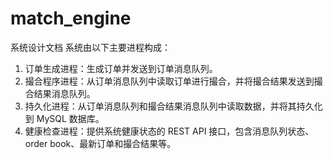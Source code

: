 # match_engine
系统设计文档
系统由以下主要进程构成：
1. 订单生成进程：生成订单并发送到订单消息队列。
2. 撮合程序进程：从订单消息队列中读取订单进行撮合，并将撮合结果发送到撮合结果消息队列。
3. 持久化进程：从订单消息队列和撮合结果消息队列中读取数据，并将其持久化到 MySQL 数据库。
4. 健康检查进程：提供系统健康状态的 REST API 接口，包含消息队列状态、order book、最新订单和撮合结果等。